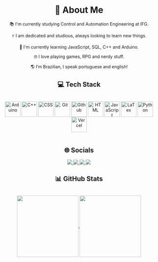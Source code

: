 <h1 align="center">🔭 About Me</h1>
<div align="center">

📚 I'm currently studying Control and Automation Engineering at IFG.

⚡ I am dedicated and studious, always looking to learn new things.

🌱 I'm currently learning JavaScript, SQL, C++ and Arduino.

🤓 I love playing games, RPG and nerdy stuff.

🌎 I’m Brazilian, I speak portuguese and english!
</div>

<h2 align="center">💻 Tech Stack</h2>
<div align="center" style="display: inline_block"><br>
  <img align="center" alt="Arduino" height="50" width="50" src="https://cdn.jsdelivr.net/gh/devicons/devicon@latest/icons/arduino/arduino-original-wordmark.svg"/>
  <img align="center" alt="C++" height="50" width="50" src="https://cdn.jsdelivr.net/gh/devicons/devicon@latest/icons/cplusplus/cplusplus-original.svg"/>
  <img align="center" alt="CSS" height="50" width="50" src="https://cdn.jsdelivr.net/gh/devicons/devicon@latest/icons/css3/css3-original.svg"/>
  <img align="center" alt="Git" height="50" width="50" src="https://cdn.jsdelivr.net/gh/devicons/devicon@latest/icons/git/git-original.svg"/>
  <img align="center" alt="Github" height="50" width="50" src="https://skillicons.dev/icons?i=github"/>
  <img align="center" alt="HTML" height="50" width="50" src="https://cdn.jsdelivr.net/gh/devicons/devicon@latest/icons/html5/html5-original.svg"/>
  <img align="center" alt="JavaScript" height="50" width="50" src="https://cdn.jsdelivr.net/gh/devicons/devicon@latest/icons/javascript/javascript-original.svg"/>
  <img align="center" alt="LaTex" height="50" width="50" src="https://skillicons.dev/icons?i=latex"/>
  <img align="center" alt="Python" height="50" width="50" src="https://cdn.jsdelivr.net/gh/devicons/devicon@latest/icons/python/python-original.svg"/>
  <img align="center" alt="Vercel" height="50" width="50" src="https://skillicons.dev/icons?i=vercel"/>
</div>

<br/>

<h2 align="center">🌐 Socials</h2>
<div align = "center">
  <a href="https://www.instagram.com/Kayzwk/" target="_blank">
    <img src="https://img.shields.io/badge/-Instagram-%23E4405F?style=for-the-badge&logo=instagram&logoColor=white" target="_blank">
  </a>
  <a href="https://www.linkedin.com/in/kayzwk/" target="_blank"
    ><img src="https://img.shields.io/badge/-LinkedIn-%230077B5?style=for-the-badge&logo=linkedin&logoColor=white" target="_blank">
  </a>
  <a href="https://www.twitch.tv/kayzwk" target="_blank">
    <img src="https://img.shields.io/badge/Twitch-9146FF?style=for-the-badge&logo=twitch&logoColor=white" target="_blank">
  </a>
  <a href="https://www.youtube.com/@Kayzwk" target="_blank">
    <img src="https://img.shields.io/badge/YouTube-FF0000?style=for-the-badge&logo=youtube&logoColor=white" target="_blank">
  </a>
</div>

<h2 align="center">📊 GitHub Stats</h2>

<br/>

<div align= "center">
  <a href="https://github.com/Kayzwk">
    <img height=200 align="center" src="https://github-readme-stats.vercel.app/api?username=Kayzwk&show_icons=true&rank_icon=github&theme=tokyonight&bg_color=00000000&include_all_commits=true"/>
  </a>
  <a href="https://github.com/Kayzwk">
    <img height=200 align="center" src="https://github-readme-stats.vercel.app/api/top-langs/?username=Kayzwk&layout=compact&langs_count=20&theme=tokyonight&bg_color=00000000"/>
  </a>
</div>
